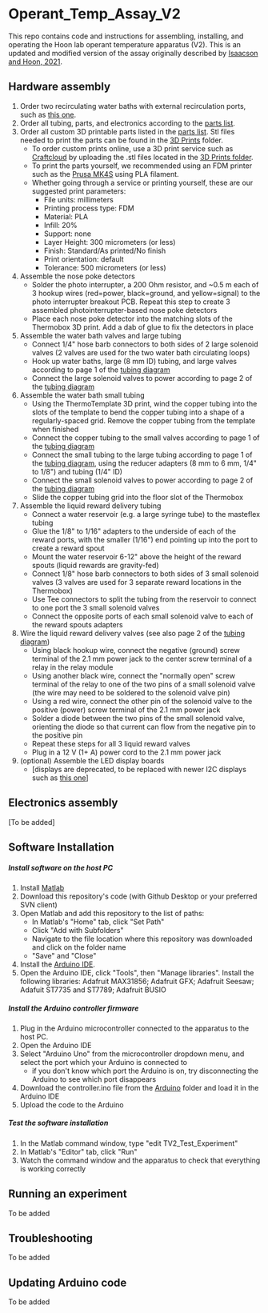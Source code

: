 # Operant_Temp_Assay_V2

This repo contains code and instructions for assembling, installing, and operating the Hoon lab operant temperature apparatus (V2). This is an updated and modified version of the assay originally described by [Isaacson and Hoon, 2021](https://doi.org/10.1177/17448069211013633).

## Hardware assembly
1) Order two recirculating water baths with external recirculation ports, such as [this one](https://www.polyscience.com/products/circulating-baths/refrigeratedheated-circulating-baths/refrigerated-circulator-7-liter-low-profile-sd-20-c).
2) Order all tubing, parts, and electronics according to the [parts list](https://github.com/misaacson01/Operant_Temp_Assay_V2/blob/main/Parts%20List.xlsx).
3) Order all custom 3D printable parts listed in the [parts list](https://github.com/misaacson01/Operant_Temp_Assay_V2/blob/main/Parts%20List.xlsx). Stl files needed to print the parts can be found in the [3D Prints](https://github.com/misaacson01/Operant_Temp_Assay_V2/tree/main/3D%20prints) folder.
    * To order custom prints online, use a 3D print service such as [Craftcloud](https://craftcloud3d.com/) by uploading the .stl files located in the [3D Prints folder](https://github.com/misaacson01/Operant_Temp_Assay_V2/tree/main/3D%20prints).
    * To print the parts yourself, we recommended using an FDM printer such as the [Prusa MK4S](https://www.prusa3d.com/product/original-prusa-mk4s-3d-printer-5/) using PLA filament.
    * Whether going through a service or printing yourself, these are our suggested print parameters:
        * File units: millimeters
        * Printing process type: FDM
        * Material: PLA
        * Infill: 20%
        * Support: none
        * Layer Height: 300 micrometers (or less)
        * Finish: Standard/As printed/No finish
        * Print orientation: default
        * Tolerance: 500 micrometers (or less)
4) Assemble the nose poke detectors
    * Solder the photo interrupter, a 200 Ohm resistor, and ~0.5 m each of 3 hookup wires (red=power, black=ground, and yellow=signal) to the photo interrupter breakout PCB. Repeat this step to create 3 assembled photointerrupter-based nose poke detectors
    * Place each nose poke detector into the matching slots of the Thermobox 3D print. Add a dab of glue to fix the detectors in place
5) Assemble the water bath valves and large tubing
    * Connect 1/4" hose barb connectors to both sides of 2 large solenoid valves (2 valves are used for the two water bath circulating loops)
    * Hook up water baths, large (8 mm ID) tubing, and large valves according to page 1 of the [tubing diagram](https://github.com/misaacson01/Operant_Temp_Assay_V2/blob/main/docs/Thermo%20Assay%20V2%20Diagrams.pptx)
    * Connect the large solenoid valves to power according to page 2 of the [tubing diagram](https://github.com/misaacson01/Operant_Temp_Assay_V2/blob/main/docs/Thermo%20Assay%20V2%20Diagrams.pptx)
6) Assemble the water bath small tubing
    * Using the ThermoTemplate 3D print, wind the copper tubing into the slots of the template to bend the copper tubing into a shape of a regularly-spaced grid. Remove the copper tubing from the template when finished
    * Connect the copper tubing to the small valves according to page 1 of the [tubing diagram](https://github.com/misaacson01/Operant_Temp_Assay_V2/blob/main/docs/Thermo%20Assay%20V2%20Diagrams.pptx)
    * Connect the small tubing to the large tubing according to page 1 of the [tubing diagram](https://github.com/misaacson01/Operant_Temp_Assay_V2/blob/main/docs/Thermo%20Assay%20V2%20Diagrams.pptx), using the reducer adapters (8 mm to 6 mm, 1/4" to 1/8") and tubing (1/4" ID)
    * Connect the small solenoid valves to power according to page 2 of the [tubing diagram](https://github.com/misaacson01/Operant_Temp_Assay_V2/blob/main/docs/Thermo%20Assay%20V2%20Diagrams.pptx)
    * Slide the copper tubing grid into the floor slot of the Thermobox
7) Assemble the liquid reward delivery tubing
    * Connect a water reservoir (e.g. a large syringe tube) to the masteflex tubing
    * Glue the 1/8" to 1/16" adapters to the underside of each of the reward ports, with the smaller (1/16") end pointing up into the port to create a reward spout
    * Mount the water reservoir 6-12" above the height of the reward spouts (liquid rewards are gravity-fed)
    * Connect 1/8" hose barb connectors to both sides of 3 small solenoid valves (3 valves are used for 3 separate reward locations in the Thermobox)
    * Use Tee connectors to split the tubing from the reservoir to connect to one port the 3 small solenoid valves
    * Connect the opposite ports of each small solenoid valve to each of the reward spouts adapters
8) Wire the liquid reward delivery valves (see also page 2 of the [tubing diagram](https://github.com/misaacson01/Operant_Temp_Assay_V2/blob/main/docs/Thermo%20Assay%20V2%20Diagrams.pptx))
    * Using black hookup wire, connect the negative (ground) screw terminal of the 2.1 mm power jack to the center screw terminal of a relay in the relay module
    * Using another black wire, connect the "normally open" screw terminal of the relay to one of the two pins of a small solenoid valve (the wire may need to be soldered to the solenoid valve pin)
    * Using a red wire, connect the other pin of the solenoid valve to the positive (power) screw terminal of the 2.1 mm power jack
    * Solder a diode between the two pins of the small solenoid valve, orienting the diode so that current can flow from the negative pin to the positive pin
    * Repeat these steps for all 3 liquid reward valves
    * Plug in a 12 V (1+ A) power cord to the 2.1 mm power jack
9) (optional) Assemble the LED display boards
    * [displays are deprecated, to be replaced with newer I2C displays such as [this one](https://www.adafruit.com/product/4741)]

## Electronics assembly
[To be added]

## Software Installation

##### Install software on the host PC
1) Install [Matlab](https://www.mathworks.com/products/matlab.html)
2) Download this repository's code (with Github Desktop or your preferred SVN client)
3) Open Matlab and add this repository to the list of paths:
    * In Matlab's "Home" tab, click "Set Path"
    * Click "Add with Subfolders"
    * Navigate to the file location where this repository was downloaded and click on the folder name
    * "Save" and "Close"
4) Install the [Arduino IDE](https://www.arduino.cc/en/software).
5) Open the Arduino IDE, click "Tools", then "Manage libraries". Install the following libraries: Adafruit MAX31856; Adafruit GFX; Adafruit Seesaw; Adafuit ST7735 and ST7789; Adafruit BUSIO

##### Install the Arduino controller firmware
1) Plug in the Arduino microcontroller connected to the apparatus to the host PC.
2) Open the Arduino IDE
3) Select "Arduino Uno" from the microcontroller dropdown menu, and select the port which your Arduino is connected to
    * if you don't know which port the Arduino is on, try disconnecting the Arduino to see which port disappears
4) Download the controller.ino file from the [Arduino](https://github.com/misaacson01/Operant_Temp_Assay_V2/tree/main/Arduino) folder and load it in the Arduino IDE
5) Upload the code to the Arduino

##### Test the software installation
1) In the Matlab command window, type "edit TV2_Test_Experiment"
2) In Matlab's "Editor" tab, click "Run"
3) Watch the command window and the apparatus to check that everything is working correctly

## Running an experiment
To be added

## Troubleshooting
To be added

## Updating Arduino code
To be added
